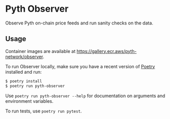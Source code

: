# Pyth Observer

Observe Pyth on-chain price feeds and run sanity checks on the data.

## Usage

Container images are available at https://gallery.ecr.aws/pyth-network/observer.

To run Observer locally, make sure you have a recent version of [Poetry](https://python-poetry.org) installed and run:

```sh
$ poetry install
$ poetry run pyth-observer
```

Use `poetry run pyth-observer --help` for documentation on arguments and environment variables.

To run tests, use `poetry run pytest`.
